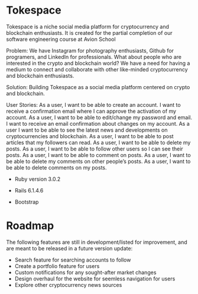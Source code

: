 # Tokespace

Tokespace is a niche social media platform for cryptocurrency and blockchain enthusiasts. It is created for the partial completion of our software engineering course at Avion School

Problem: 
We have Instagram for photography enthusiasts, Github for programers, and LinkedIn for professionals. What about people who are interested in the crypto and blockchain world? 
We have a need for having a medium to connect and collaborate with other like-minded cryptocurrency and blockchain enthusiasts.

Solution:
Building Tokespace as a social media platform centered on crypto and blockchain.

User Stories:
As a user, I want to be able to create an account.
I want to receive a confirmation email where I can approve the activation of my account.
As a user, I want to be able to edit/change my password and email.
I want to receive an email confirmation about changes on my account.
As a user I want to be able to see the latest news and developments on cryptocurrencies and blockchain.
As a user, I want to be able to post articles that my followers can read.
As a user, I want to be able to delete my posts.
As a user, I want to be able to follow other users so I can see their posts.
As a user, I want to be able to comment on posts.
As a user, I want to be able to delete my comments on other people’s posts.
As a user, I want to be able to delete comments on my posts.


* Ruby version 3.0.2

* Rails 6.1.4.6

* Bootstrap

# Roadmap
The following features are still in development/listed for improvement, and are meant to be released in a future version update:

* Search feature for searching accounts to follow
* Create a portfolio feature for users
* Custom notifications for any sought-after market changes
* Design overhaul for the website for seemless navigation for users
* Explore other cryptocurrency news sources

